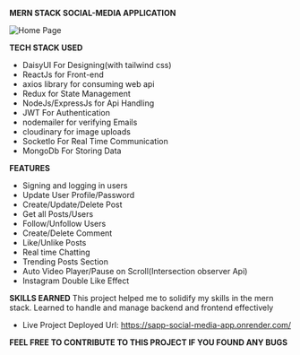 **MERN STACK SOCIAL-MEDIA APPLICATION**

![Home Page](https://drive.google.com/uc?export=view&id=1BovfF_LNvvkfxoAXQtZGxB2P7Gdx4kJt)

**TECH STACK USED**
- DaisyUI For Designing(with tailwind css)
- ReactJs for Front-end
- axios library for consuming web api
- Redux for State Management
- NodeJs/ExpressJs for Api Handling
- JWT For Authentication
- nodemailer for verifying Emails
- cloudinary for image uploads
- SocketIo For Real Time Communication
- MongoDb For Storing Data

**FEATURES**
- Signing and logging in users
- Update User Profile/Password
- Create/Update/Delete Post
- Get all Posts/Users 
- Follow/Unfollow Users
- Create/Delete Comment
- Like/Unlike Posts
- Real time Chatting
- Trending Posts Section
- Auto Video Player/Pause on Scroll(Intersection observer  Api)
- Instagram Double Like Effect


**SKILLS EARNED**
This project helped me to solidify my skills in the mern stack. Learned to handle and manage backend
and frontend effectively

- Live Project Deployed Url: https://sapp-social-media-app.onrender.com/

**FEEL FREE TO CONTRIBUTE TO THIS PROJECT IF YOU FOUND ANY BUGS**
